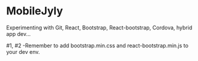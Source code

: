 # MobileJyly

Experimenting with Git, React, Bootstrap, React-bootstrap, Cordova, hybrid app dev...

#1, #2
 -Remember to add bootstrap.min.css and react-bootstrap.min.js to your dev env.
